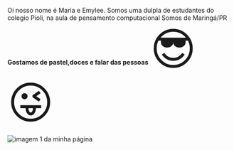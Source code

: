 Oi nosso nome é Maria e Emylee.
Somos uma dulpla de estudantes do colegio Pioli, na aula de pensamento computacional
Somos de Maringá/PR
<b>Gostamos de pastel,doces e falar das pessoas</b> <span style='font-size:100px;'>&#128526;</span> <span style='font-size:100px;'>&#128540;</span>

<img src="https://media.istockphoto.com/photos/brazilian-cheese-pastel-picture-id697131150?k=20&m=697131150&s=612x612&w=0&h=G40vhkHaXLGdBQLRZtpgT1c58D8qEybTa7EVPVEcV0s=" alt="imagem 1 da minha página">
